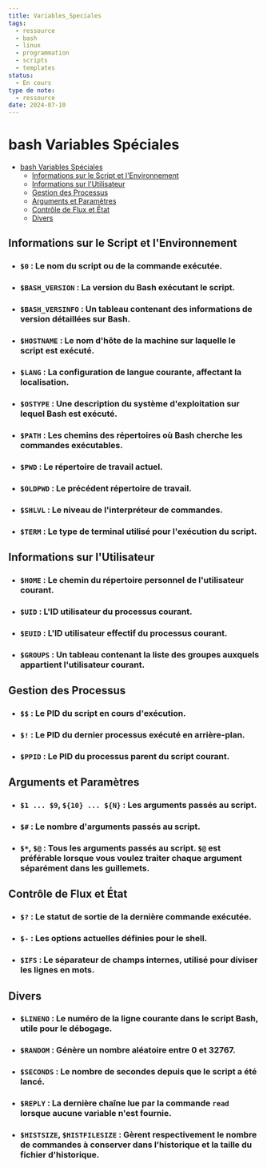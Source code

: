 ```yaml
---
title: Variables_Speciales
tags:
  - ressource
  - bash
  - linux
  - programmation
  - scripts
  - templates
status:
  - En cours
type de note:
  - ressource
date: 2024-07-10
---
```

# bash Variables Spéciales
- [bash Variables Spéciales](#bash-variables-spéciales)
  - [Informations sur le Script et l'Environnement](#informations-sur-le-script-et-lenvironnement)
  - [Informations sur l'Utilisateur](#informations-sur-lutilisateur)
  - [Gestion des Processus](#gestion-des-processus)
  - [Arguments et Paramètres](#arguments-et-paramètres)
  - [Contrôle de Flux et État](#contrôle-de-flux-et-état)
  - [Divers](#divers)


## Informations sur le Script et l'Environnement

- ### **`$0`** : Le nom du script ou de la commande exécutée.
- ### **`$BASH_VERSION`** : La version du Bash exécutant le script.
- ### **`$BASH_VERSINFO`** : Un tableau contenant des informations de version détaillées sur Bash.
- ### **`$HOSTNAME`** : Le nom d'hôte de la machine sur laquelle le script est exécuté.
- ### **`$LANG`** : La configuration de langue courante, affectant la localisation.
- ### **`$OSTYPE`** : Une description du système d'exploitation sur lequel Bash est exécuté.
- ### **`$PATH`** : Les chemins des répertoires où Bash cherche les commandes exécutables.
- ### **`$PWD`** : Le répertoire de travail actuel.
- ### **`$OLDPWD`** : Le précédent répertoire de travail.
- ### **`$SHLVL`** : Le niveau de l'interpréteur de commandes.
- ### **`$TERM`** : Le type de terminal utilisé pour l'exécution du script.

## Informations sur l'Utilisateur

- ### **`$HOME`** : Le chemin du répertoire personnel de l'utilisateur courant.
- ### **`$UID`** : L'ID utilisateur du processus courant.
- ### **`$EUID`** : L'ID utilisateur effectif du processus courant.
- ### **`$GROUPS`** : Un tableau contenant la liste des groupes auxquels appartient l'utilisateur courant.

## Gestion des Processus

- ### **`$$`** : Le PID du script en cours d'exécution.
- ### **`$!`** : Le PID du dernier processus exécuté en arrière-plan.
- ### **`$PPID`** : Le PID du processus parent du script courant.

## Arguments et Paramètres

- ### **`$1 ... $9`**, **`${10} ... ${N}`** : Les arguments passés au script.
- ### **`$#`** : Le nombre d'arguments passés au script.
- ### **`$*`**, **`$@`** : Tous les arguments passés au script. `$@` est préférable lorsque vous voulez traiter chaque argument séparément dans les guillemets.

## Contrôle de Flux et État

- ### **`$?`** : Le statut de sortie de la dernière commande exécutée.
- ### **`$-`** : Les options actuelles définies pour le shell.
- ### **`$IFS`** : Le séparateur de champs internes, utilisé pour diviser les lignes en mots.

## Divers

- ### **`$LINENO`** : Le numéro de la ligne courante dans le script Bash, utile pour le débogage.
- ### **`$RANDOM`** : Génère un nombre aléatoire entre 0 et 32767.
- ### **`$SECONDS`** : Le nombre de secondes depuis que le script a été lancé.
- ### **`$REPLY`** : La dernière chaîne lue par la commande `read` lorsque aucune variable n'est fournie.
- ### **`$HISTSIZE`**, **`$HISTFILESIZE`** : Gèrent respectivement le nombre de commandes à conserver dans l'historique et la taille du fichier d'historique.
